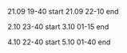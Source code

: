 21.09 19-40 start
21.09 22-10 end


2.10 23-40 start
3.10 01-15 end

4.10 22-40 start
5.10 01-40 end